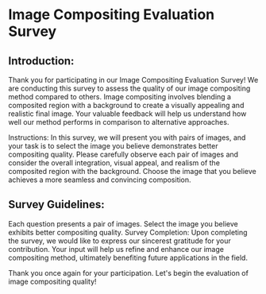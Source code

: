 # Image Compositing Evaluation Survey

## Introduction:
Thank you for participating in our Image Compositing Evaluation Survey! We are conducting this survey to assess the quality of our image compositing method compared to others. Image compositing involves blending a composited region with a background to create a visually appealing and realistic final image. Your valuable feedback will help us understand how well our method performs in comparison to alternative approaches.

Instructions:
In this survey, we will present you with pairs of images, and your task is to select the image you believe demonstrates better compositing quality. Please carefully observe each pair of images and consider the overall integration, visual appeal, and realism of the composited region with the background. Choose the image that you believe achieves a more seamless and convincing composition.

## Survey Guidelines:

Each question presents a pair of images.
Select the image you believe exhibits better compositing quality.
Survey Completion:
Upon completing the survey, we would like to express our sincerest gratitude for your contribution. Your input will help us refine and enhance our image compositing method, ultimately benefiting future applications in the field.

Thank you once again for your participation. Let's begin the evaluation of image compositing quality!


<html>
<head>
    <title>Image Compositing Survey</title>
    <style>
    .my-button {
      display: inline-block;
      padding: 10px 20px;
      font-size: 16px;
      text-align: center;
      text-decoration: none;
      background-color: #4CAF50;
      color: #fff;
      border-radius: 4px;
      transition: background-color 0.3s;
    }
    
    .my-button:hover {
      background-color: #45a049;
    }
    </style>
    <script>
        function redirectRandomLink() {
            // Specify the list of links
            var links = [
                "https://www.example1.com",
                "https://www.example2.com",
                "https://www.example3.com",
                "https://www.example4.com",
                "https://www.example5.com"
            ];

            // Generate a random index within the range of available links
            var randomIndex = Math.floor(Math.random() * links.length);

            // Redirect the user to the randomly selected link
            window.location.href = links[randomIndex];
        }
    </script>
</head>
<body>
    <my-button onclick="redirectRandomLink()">Click Here to Start the Survey</button>
</body>
</html>

